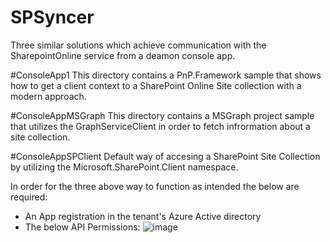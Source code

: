 # SPSyncer
Three similar solutions which achieve communication with the SharepointOnline service from a deamon console app.


#ConsoleApp1
This directory contains a PnP.Framework sample that shows how to get a client context to a SharePoint Online Site collection with a modern approach.

#ConsoleAppMSGraph
This directory contains a MSGraph project sample that utilizes the GraphServiceClient in order to fetch infrormation about a site collection.

#ConsoleAppSPClient
Default way of accesing a SharePoint Site Collection by utilizing the Microsoft.SharePoint.Client namespace.

In order for the three above way to function as intended the below are required:
- An App registration in the tenant's Azure Active directory
- The below API Permissions: 
  ![image](https://user-images.githubusercontent.com/17068157/199127969-666cefb5-d605-4a7e-a6cb-b728827b69b7.png)
